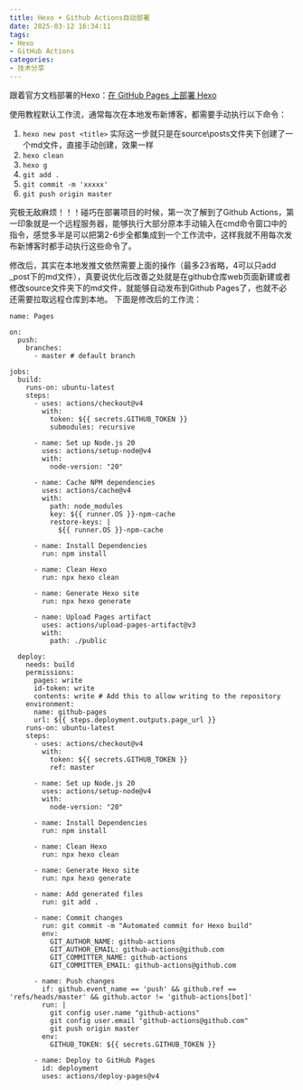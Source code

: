 ```yaml
---
title: Hexo + Github Actions自动部署
date: 2025-03-12 16:34:11
tags: 
- Hexo
- GitHub Actions
categories: 
- 技术分享
---
```

跟着官方文档部署的Hexo：[在 GitHub Pages 上部署 Hexo](https://hexo.io/zh-cn/docs/github-pages)

使用教程默认工作流，通常每次在本地发布新博客，都需要手动执行以下命令：
1. ```hexo new post <title>``` 
   实际这一步就只是在source\posts文件夹下创建了一个md文件，直接手动创建，效果一样
2. ```hexo clean ```
3. ```hexo g``` 
4. ```git add .``` 
5. ```git commit -m 'xxxxx'``` 
6. ```git push origin master```

究极无敌麻烦！！！<!-- more -->碰巧在部署项目的时候，第一次了解到了Github Actions，第一印象就是一个远程服务器，能够执行大部分原本手动输入在cmd命令窗口中的指令，感觉多半是可以把第2-6步全都集成到一个工作流中，这样我就不用每次发布新博客时都手动执行这些命令了。

修改后，其实在本地发推文依然需要上面的操作（最多23省略，4可以只add _post下的md文件），真要说优化后改善之处就是在github仓库web页面新建或者修改source文件夹下的md文件，就能够自动发布到Github Pages了，也就不必还需要拉取远程仓库到本地。
下面是修改后的工作流：
```
name: Pages

on:
  push:
    branches:
      - master # default branch

jobs:
  build:
    runs-on: ubuntu-latest
    steps:
      - uses: actions/checkout@v4
        with:
          token: ${{ secrets.GITHUB_TOKEN }}
          submodules: recursive

      - name: Set up Node.js 20
        uses: actions/setup-node@v4
        with:
          node-version: "20"

      - name: Cache NPM dependencies
        uses: actions/cache@v4
        with:
          path: node_modules
          key: ${{ runner.OS }}-npm-cache
          restore-keys: |
            ${{ runner.OS }}-npm-cache

      - name: Install Dependencies
        run: npm install

      - name: Clean Hexo
        run: npx hexo clean

      - name: Generate Hexo site
        run: npx hexo generate

      - name: Upload Pages artifact
        uses: actions/upload-pages-artifact@v3
        with:
          path: ./public

  deploy:
    needs: build
    permissions:
      pages: write
      id-token: write
      contents: write # Add this to allow writing to the repository
    environment:
      name: github-pages
      url: ${{ steps.deployment.outputs.page_url }}
    runs-on: ubuntu-latest
    steps:
      - uses: actions/checkout@v4
        with:
          token: ${{ secrets.GITHUB_TOKEN }}
          ref: master

      - name: Set up Node.js 20
        uses: actions/setup-node@v4
        with:
          node-version: "20"

      - name: Install Dependencies
        run: npm install

      - name: Clean Hexo
        run: npx hexo clean

      - name: Generate Hexo site
        run: npx hexo generate

      - name: Add generated files
        run: git add .

      - name: Commit changes
        run: git commit -m "Automated commit for Hexo build"
        env:
          GIT_AUTHOR_NAME: github-actions
          GIT_AUTHOR_EMAIL: github-actions@github.com
          GIT_COMMITTER_NAME: github-actions
          GIT_COMMITTER_EMAIL: github-actions@github.com

      - name: Push changes
        if: github.event_name == 'push' && github.ref == 'refs/heads/master' && github.actor != 'github-actions[bot]'
        run: |
          git config user.name "github-actions"
          git config user.email "github-actions@github.com"
          git push origin master
        env:
          GITHUB_TOKEN: ${{ secrets.GITHUB_TOKEN }}

      - name: Deploy to GitHub Pages
        id: deployment
        uses: actions/deploy-pages@v4
```

